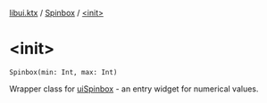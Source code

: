 [libui.ktx](../README.md) / [Spinbox](README.md) / [&lt;init&gt;](-init-.md)

# &lt;init&gt;

`Spinbox(min: Int, max: Int)`

Wrapper class for [uiSpinbox](../../libui/ui-spinbox.md) - an entry widget for numerical values.

